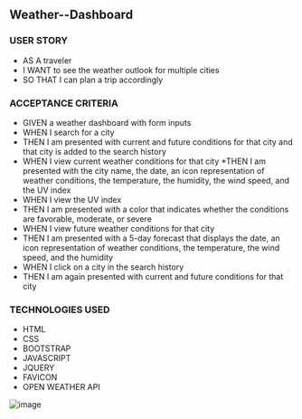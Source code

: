 ## Weather--Dashboard

### USER STORY
* AS A traveler
* I WANT to see the weather outlook for multiple cities
* SO THAT I can plan a trip accordingly

### ACCEPTANCE CRITERIA
* GIVEN a weather dashboard with form inputs
* WHEN I search for a city
* THEN I am presented with current and future conditions for that city and that city is added to the search history
* WHEN I view current weather conditions for that city
*THEN I am presented with the city name, the date, an icon representation of weather conditions, the temperature, the humidity, the wind speed, and the UV index
* WHEN I view the UV index
* THEN I am presented with a color that indicates whether the conditions are favorable, moderate, or severe
* WHEN I view future weather conditions for that city
* THEN I am presented with a 5-day forecast that displays the date, an icon representation of weather conditions, the temperature, the wind speed, and the humidity
* WHEN I click on a city in the search history
* THEN I am again presented with current and future conditions for that city

### TECHNOLOGIES USED
* HTML
* CSS
* BOOTSTRAP
* JAVASCRIPT
* JQUERY
* FAVICON
* OPEN WEATHER API



![image](https://user-images.githubusercontent.com/84816623/131725084-d6d3cf80-a0e7-4c37-854a-43f261c2f054.png)

